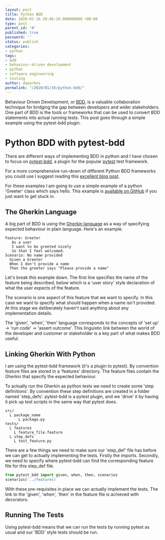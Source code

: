 ```yaml
---
layout: post
title: Python BDD
date: 2020-01-16 20:46:19.000000000 +00:00
type: post
parent_id: '0'
published: true
password: ''
status: publish
categories:
- python
tags:
- bdd
- behaviour-driven development
- python
- software engineering
- testing
author: deparkes
permalink: "/2020/01/16/python-bdd/"
---
```

Behaviour Driven Development, or <a href="https://en.wikipedia.org/wiki/Behavior-driven_development">BDD</a>, is a valuable collaboration technique for bridging the gap between developers and wider stakeholders. One part of BDD is the tools or frameworks that can be used to convert BDD statements into actual running tests. This post goes through a simple example using the pytest-bdd plugin.
<h1>Python BDD with pytest-bdd</h1>
There are different ways of implementing BDD in python and I have chosen to focus on <a href="https://github.com/pytest-dev/pytest-bdd">pytest-bdd</a>, a plugin for the popular <a href="https://docs.pytest.org/en/latest/">pytest</a> test framework.

For a more comprehensive run-down of different Python BDD frameworks you could use I suggest reading this <a href="https://automationpanda.com/2019/04/02/python-bdd-framework-comparison/">excellent blog post</a>.

For these examples I am going to use a simple example of a python 'Greeter' class which says hello. This example is <a href="https://github.com/deparkes/pytest-bdd-example">available on GitHub</a> if you just want to get stuck in.
<h2>The Gherkin Language</h2>
A big part of BDD is using the <a href="https://automationpanda.com/2017/01/26/bdd-101-the-gherkin-language/">Gherkin language</a> as a way of specifying expected behaviour in plain language. Here's an example.

```gherkin
Feature: Greeter
   As a user
   I want to be greeted nicely
   So that I feel welcomed.
Scenario: No name provided
  Given a Greeter
  When I don't provide a name
  Then the greeter says "Please provide a name"
```

Let's break this example down. The first line specifies the name of the feature being described, below which is a 'user story' style declaration of what the user expects of the feature.

The scenario is one aspect of this feature that we want to specify. In this case we want to specify what should happen when a name isn't provided.
At this stage we deliberately haven't said anything about any implementation details.

The 'given', 'when', 'then' language corresponds to the concepts of 'set up' -&gt; 'run code' -&gt; 'assert outcome'. This linguistic link between the world of the developer and customer or stakeholder is a key part of what makes BDD useful.
<h2>Linking Gherkin With Python</h2>
I am using the pytest-bdd framework (it's a plugin to pytest). By convention feature files are stored in a 'features' directory. The feature files contain the Gherkin that specify the expected behaviour.

To actually run the Gherkin as python tests we need to create some 'step definitions'. By convention these step definitions are created in a folder named 'step_defs'.
pytest-bdd is a pytest plugin, and we 'drive' it by having it pick up test scripts in the same way that pytest does.

```
src/
  L package_name
      L package.py
tests/
  L features
    L feature_file.feature
  L step_defs
    L test_feature.py
```

There are a few things we need to make sure our 'step_def' file has before we can get to actually implementing the tests.
Firstly the imports. Secondly, we need to specify where pytest-bdd can find the corresponding feature file for this step_def file.

```python
from pytest_bdd import given, when, then, scenarios
scenarios('../features)
```

With these pre-requisites in place we can actually implement the tests. The link to the 'given', 'when', 'then' in the feature file is achieved with decorators.
<h2>Running The Tests</h2>
Using pytest-bdd means that we can run the tests by running pytest as usual and our 'BDD' style tests should be run.
